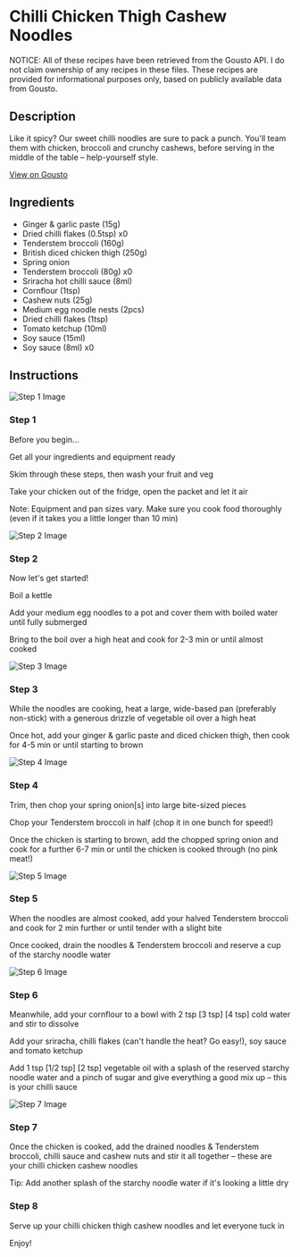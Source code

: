 # Chilli Chicken Thigh Cashew Noodles

NOTICE: All of these recipes have been retrieved from the Gousto API. I do not claim ownership of any recipes in these files. These recipes are provided for informational purposes only, based on publicly available data from Gousto.

## Description

Like it spicy? Our sweet chilli noodles are sure to pack a punch. You'll team them with chicken, broccoli and crunchy cashews, before serving in the middle of the table – help-yourself style.

[View on Gousto](https://www.gousto.co.uk/recipes/cookbook/chilli-chicken-cashew-noodles)

## Ingredients

- Ginger & garlic paste (15g)
- Dried chilli flakes (0.5tsp) x0
- Tenderstem broccoli (160g)
- British diced chicken thigh (250g)
- Spring onion
- Tenderstem broccoli (80g) x0
- Sriracha hot chilli sauce (8ml)
- Cornflour (1tsp)
- Cashew nuts (25g)
- Medium egg noodle nests (2pcs)
- Dried chilli flakes (1tsp)
- Tomato ketchup (10ml)
- Soy sauce (15ml)
- Soy sauce (8ml) x0

## Instructions

![Step 1 Image](https://production-media.gousto.co.uk/cms/recipe-step-image/Admin10mm-Step-1-1615915373160-x200.jpg)

### Step 1

Before you begin...

Get all your ingredients and equipment ready

Skim through these steps, then wash your fruit and veg

Take your chicken out of the fridge, open the packet and let it air

Note: Equipment and pan sizes vary. Make sure you cook food thoroughly (even if it takes you a little longer than 10 min)

![Step 2 Image](https://production-media.gousto.co.uk/cms/recipe-step-image/2321-Step-2-x200.jpg)

### Step 2

Now let's get started!

Boil a kettle

Add your medium egg noodles to a pot and cover them with boiled water until fully submerged

Bring to the boil over a high heat and cook for 2-3 min or until almost cooked

![Step 3 Image](https://production-media.gousto.co.uk/cms/recipe-step-image/2321-Step-3-x200.jpg)

### Step 3

While the noodles are cooking, heat a large, wide-based pan (preferably non-stick) with a generous drizzle of vegetable oil over a high heat

Once hot, add your ginger & garlic paste and diced chicken thigh, then cook for 4-5 min or until starting to brown

![Step 4 Image](https://production-media.gousto.co.uk/cms/recipe-step-image/2321-Step-4-x200.jpg)

### Step 4

Trim, then chop your spring onion[s] into large bite-sized pieces

Chop your Tenderstem broccoli in half (chop it in one bunch for speed!)

Once the chicken is starting to brown, add the chopped spring onion and cook for a further 6-7 min or until the chicken is cooked through (no pink meat!)

![Step 5 Image](https://production-media.gousto.co.uk/cms/recipe-step-image/2321-Step-5-x200.jpg)

### Step 5

When the noodles are almost cooked, add your halved Tenderstem broccoli and cook for 2 min further or until tender with a slight bite

Once cooked, drain the noodles & Tenderstem broccoli and reserve a cup of the starchy noodle water

![Step 6 Image](https://production-media.gousto.co.uk/cms/recipe-step-image/2321-Step-6-x200.jpg)

### Step 6

Meanwhile, add your cornflour to a bowl with 2 tsp <span class="text-purple">[3 tsp] </span><span class="text-danger">[4 tsp]</span> cold water and stir to dissolve

Add your sriracha, chilli flakes (can't handle the heat? Go easy!), soy sauce and tomato ketchup

Add 1 tsp<span class="text-purple"> [1/2 tsp]</span> <span class="text-danger">[2 tsp]</span> vegetable oil with a splash of the reserved starchy noodle water and a pinch of sugar and give everything a good mix up – this is your chilli sauce

![Step 7 Image](https://production-media.gousto.co.uk/cms/recipe-step-image/2321-Step-7-x200.jpg)

### Step 7

Once the chicken is cooked, add the drained noodles & Tenderstem broccoli, chilli sauce and cashew nuts and stir it all together – these are your chilli chicken cashew noodles

Tip: Add another splash of the starchy noodle water if it's looking a little dry

### Step 8

Serve up your chilli chicken thigh cashew noodles and let everyone tuck in

Enjoy!

